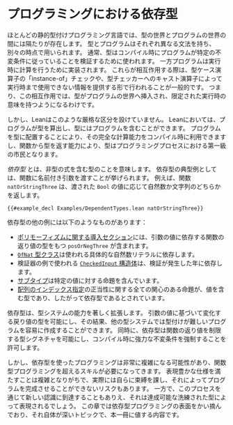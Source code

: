# プログラミングにおける依存型

ほとんどの静的型付けプログラミング言語では、型の世界とプログラムの世界の間には隔たりが存在します。
型とプログラムはそれぞれ異なる文法を持ち、別々の時点で用いられます。
通常、型はコンパイル時にプログラムが特定の不変条件に従っていることを検証するために使われます。
一方プログラムは実行時に計算を行うために実装されます。
これらが相互作用する際は、型ケース演算子の「instance-of」チェックや、型チェッカーへのキャスト演算子によって実行時まで使用できない情報を提供する形で行われることが一般的です。
つまり、この相互作用では、型がプログラムの世界へ挿入され、限定された実行時の意味を持つようになるわけです。

しかし、Leanはこのような厳格な区分を設けていません。
Leanにおいては、プログラムが型を算出し、型にはプログラムを含むことができます。
プログラムを型に配置することにより、その完全な計算能力をコンパイル時に利用できますし、関数から型を返す能力により、型はプログラミングプロセスにおける第一級の市民となります。

_依存型_ とは、非型の式を含む型のことを意味します。
依存型の典型例としては、関数に名前付き引数を渡すことが挙げられます。
例えば、関数 `natOrStringThree` は、渡された `Bool` の値に応じて自然数か文字列のどちらかを返します。
```lean
{{#example_decl Examples/DependentTypes.lean natOrStringThree}}
```

依存型の他の例には以下のようなものがあります：
 * [ポリモーフィズムに関する導入セクション](getting-to-know/polymorphism.md)には、引数の値に依存する関数の返り値の型をもつ `posOrNegThree` が含まれます。
 * [`OfNat` 型クラス](type-classes/pos.md#literal-numbers)は使われる具体的な自然数リテラルに依存します。
 * 検証器の例で使われる [`CheckedInput` 構造体](functor-applicative-monad/applicative.md#validated-input)は、検証が発生した年に依存します。
 * [サブタイプ](functor-applicative-monad/applicative.md#subtypes)は特定の値に対する命題を含んでいます。
 * [配列のインデックス指定](props-proofs-indexing.md)の正当性に関する全ての関心のある命題が、値を含む型であり、したがって依存型であるとされています。

依存型は、型システムの能力を著しく拡張します。
引数の値に基づいて変化する戻り値の型を可能にし、その結果、他の型システムでは型付けが難しいプログラムを容易に作成することができます。
同時に、依存型は関数の返り値を制限する型シグネチャを可能にし、コンパイル時に強力な不変条件を強制することを許可します。

しかし、依存型を使ったプログラミングは非常に複雑になる可能性があり、関数型プログラミングを超えるスキルが必要になってきます。
表現豊かな仕様を満たすことは複雑となりがちで、実際には自らに束縛を課し、それによってプログラムを完成させることができないリスクもあります。
一方で、このプロセスを通じて新しい認識に到達することもありえ、それは達成可能な洗練された型によって表現されるでしょう。
この章では依存型プログラミングの表面をかい摘んでおり、それ自体が深いトピックで、本一冊に値する内容です。